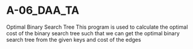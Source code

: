 # A-06_DAA_TA
Optimal Binary Search Tree
This program is used to calculate the optimal cost of the binary search tree such that we can get the optimal binary search tree from the given keys and cost of the edges

